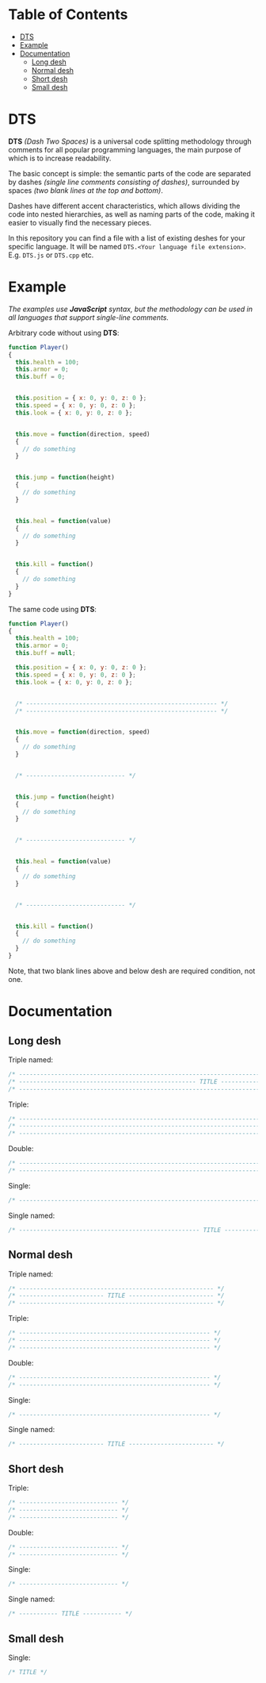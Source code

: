 
<!-- ------------------------ TABLE OF CONTENTS ------------------------ -->


# Table of Contents

- [DTS](#dts)
- [Example](#example)
- [Documentation](#documentation)
  - [Long desh](#long-desh)
  - [Normal desh](#normal-desh)
  - [Short desh](#short-desh)
  - [Small desh](#small-desh)


<!-- ------------------------ DTS ------------------------ -->


# DTS


**DTS** *(Dash Two Spaces)* is a universal code splitting methodology through comments for all popular programming languages, the main purpose of which is to increase readability.

The basic concept is simple: the semantic parts of the code are separated by dashes *(single line comments consisting of dashes)*, surrounded by spaces *(two blank lines at the top and bottom)*.

Dashes have different accent characteristics, which allows dividing the code into nested hierarchies, as well as naming parts of the code, making it easier to visually find the necessary pieces.

In this repository you can find a file with a list of existing deshes for your specific language. It will be named `DTS.<Your language file extension>`. E.g. `DTS.js` or `DTS.cpp` etc.


<!-- ------------------------ EXAMPLE ------------------------ -->


# Example


*The examples use **JavaScript** syntax, but the methodology can be used in all languages that support single-line comments.*

Arbitrary code without using **DTS**:


```javascript
function Player()
{
  this.health = 100;
  this.armor = 0;
  this.buff = 0;


  this.position = { x: 0, y: 0, z: 0 };
  this.speed = { x: 0, y: 0, z: 0 };
  this.look = { x: 0, y: 0, z: 0 };


  this.move = function(direction, speed)
  {
    // do something
  }


  this.jump = function(height)
  {
    // do something
  }


  this.heal = function(value)
  {
    // do something
  }


  this.kill = function()
  {
    // do something
  }
}
```


The same code using **DTS**:


```javascript
function Player()
{
  this.health = 100;
  this.armor = 0;
  this.buff = null;

  this.position = { x: 0, y: 0, z: 0 };
  this.speed = { x: 0, y: 0, z: 0 };
  this.look = { x: 0, y: 0, z: 0 };


  /* ------------------------------------------------------ */
  /* ------------------------------------------------------ */


  this.move = function(direction, speed)
  {
    // do something
  }


  /* ---------------------------- */


  this.jump = function(height)
  {
    // do something
  }


  /* ---------------------------- */


  this.heal = function(value)
  {
    // do something
  }


  /* ---------------------------- */


  this.kill = function()
  {
    // do something
  }
}
```


Note, that two blank lines above and below desh are required condition, not one.


<!-- ------------------------ DOCUMENTATION ------------------------ -->


# Documentation


## Long desh


Triple named:

```javascript
/* ----------------------------------------------------------------------------------------------------------- */
/* -------------------------------------------------- TITLE -------------------------------------------------- */
/* ----------------------------------------------------------------------------------------------------------- */
```

Triple:

```javascript
/* ------------------------------------------------------------------------------------------------------------ */
/* ------------------------------------------------------------------------------------------------------------ */
/* ------------------------------------------------------------------------------------------------------------ */
```

Double:

```javascript
/* ------------------------------------------------------------------------------------------------------------ */
/* ------------------------------------------------------------------------------------------------------------ */
```

Single:

```javascript
/* ------------------------------------------------------------------------------------------------------------ */
```

Single named:

```javascript
/* --------------------------------------------------- TITLE --------------------------------------------------- */
```


## Normal desh


Triple named:

```javascript
/* ------------------------------------------------------- */
/* ------------------------ TITLE ------------------------ */
/* ------------------------------------------------------- */
```

Triple:

```javascript
/* ------------------------------------------------------ */
/* ------------------------------------------------------ */
/* ------------------------------------------------------ */
```

Double:

```javascript
/* ------------------------------------------------------ */
/* ------------------------------------------------------ */
```

Single:

```javascript
/* ------------------------------------------------------ */
```

Single named:

```javascript
/* ------------------------ TITLE ------------------------ */
```


## Short desh


Triple:

```javascript
/* ---------------------------- */
/* ---------------------------- */
/* ---------------------------- */
```

Double:

```javascript
/* ---------------------------- */
/* ---------------------------- */
```

Single:

```javascript
/* ---------------------------- */
```

Single named:

```javascript
/* ----------- TITLE ----------- */
```


## Small desh


Single:

```javascript
/* TITLE */
```
